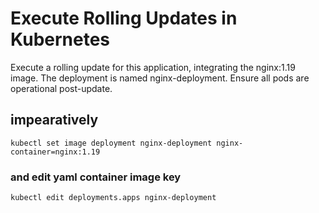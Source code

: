 # Execute Rolling Updates in Kubernetes
Execute a rolling update for this application, integrating the nginx:1.19 image. The deployment is named nginx-deployment.
Ensure all pods are operational post-update.
## impearatively
`kubectl set image deployment nginx-deployment nginx-container=nginx:1.19`
### and edit yaml container image key
`kubectl edit deployments.apps nginx-deployment`